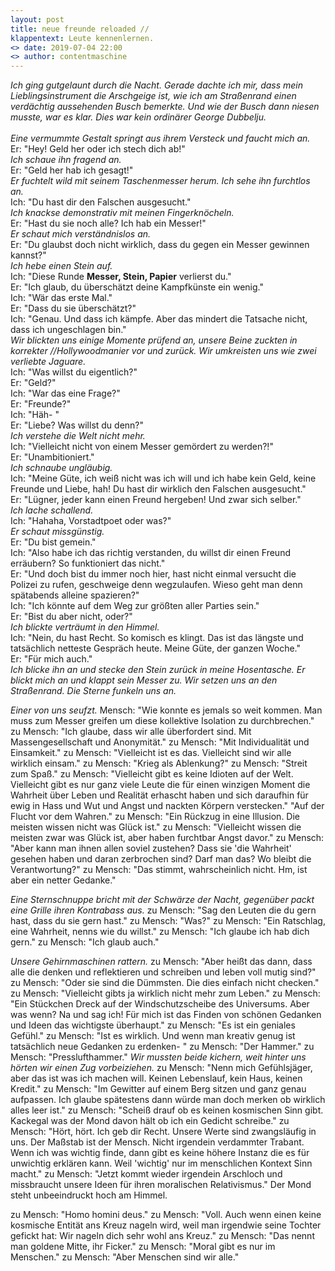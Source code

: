 ```yaml
---
layout: post
title: neue freunde reloaded //
klappentext: Leute kennenlernen.
<> date: 2019-07-04 22:00
<> author: contentmaschine
---
```


<i>Ich ging gutgelaunt durch die Nacht. Gerade dachte ich mir, dass mein Lieblingsinstrument die Arschgeige ist, wie ich am Straßenrand einen verdächtig aussehenden Busch bemerkte. Und wie der Busch dann niesen musste, war es klar. Dies war kein ordinärer George Dubbelju. <br> <br>
Eine vermummte Gestalt springt aus ihrem Versteck und faucht mich an. </i> <br>
Er: "Hey! Geld her oder ich stech dich ab!"  <br>
<i> Ich schaue ihn fragend an. </i>  <br> 
Er: "Geld her hab ich gesagt!"  <br>
<i> Er fuchtelt wild mit seinem Taschenmesser herum. Ich sehe ihn furchtlos an. </i> <br> 
Ich: "Du hast dir den Falschen ausgesucht."  <br>
<i> Ich knackse demonstrativ mit meinen Fingerknöcheln. </i> <br> 
Er: "Hast du sie noch alle? Ich hab ein Messer!"  <br>
<i> Er schaut mich verständnislos an. </i> <br> 
Er: "Du glaubst doch nicht wirklich, dass du gegen ein Messer gewinnen kannst?" <br>
<i> Ich hebe einen Stein auf. </i> <br> 
Ich: "Diese Runde <b>Messer, Stein, Papier</b> verlierst du." <br>
Er: "Ich glaub, du überschätzt deine Kampfkünste ein wenig." <br>
Ich: "Wär das erste Mal." <br>
Er: "Dass du sie überschätzt?" <br>
Ich: "Genau. Und dass ich kämpfe. Aber das mindert die Tatsache nicht, dass ich ungeschlagen bin." <br>
<i> Wir blickten uns einige Momente prüfend an, unsere Beine zuckten in korrekter //Hollywoodmanier vor und zurück. Wir umkreisten uns   wie zwei verliebte Jaguare. </i> <br> 
Ich: "Was willst du eigentlich?" <br>
Er: "Geld?" <br>
Ich: "War das eine Frage?" <br> 
Er: "Freunde?" <br>
Ich: "Häh- " <br>
Er: "Liebe? Was willst du denn?" <br>
<i> Ich verstehe die Welt nicht mehr. </i> <br> 
Ich: "Vielleicht nicht von einem Messer gemördert zu werden?!" <br>
Er: "Unambitioniert." <br>
<i> Ich schnaube ungläubig. </i> <br> 
Ich: "Meine Güte, ich weiß nicht was ich will und ich habe kein Geld, keine Freunde und Liebe, hah! Du hast dir wirklich den Falschen    ausgesucht." <br>
Er: "Lügner, jeder kann einen Freund hergeben! Und zwar sich selber." <br>
<i> Ich lache schallend. </i> <br> 
Ich: "Hahaha, Vorstadtpoet oder was?" <br>
<i> Er schaut missgünstig. </i> <br> 
Er: "Du bist gemein." <br>
Ich: "Also habe ich das richtig verstanden, du willst dir einen Freund erräubern? So funktioniert das nicht." <br>
Er: "Und doch bist du immer noch hier, hast nicht einmal versucht die Polizei zu rufen, geschweige denn wegzulaufen. Wieso geht man denn  spätabends alleine spazieren?" <br>
Ich: "Ich könnte auf dem Weg zur größten aller Parties sein." <br>
Er: "Bist du aber nicht, oder?" <br>
<i> Ich blickte verträumt in den Himmel. </i> <br> 
Ich: "Nein, du hast Recht. So komisch es klingt. Das ist das längste und tatsächlich netteste Gespräch heute. Meine Güte, der ganzen Woche." <br>
Er: "Für mich auch." <br>
<i> Ich blicke ihn an und stecke den Stein zurück in meine Hosentasche. Er blickt mich an und klappt sein Messer zu. Wir setzen uns an den Straßenrand. Die Sterne funkeln uns an. </i> <br> 

 <i> Einer von uns seufzt. </i> 
Mensch: "Wie konnte es jemals so weit kommen. Man muss zum Messer greifen um diese kollektive Isolation zu durchbrechen." 
zu Mensch: "Ich glaube, dass wir alle überfordert sind. Mit Massengesellschaft und Anonymität." 
zu Mensch: "Mit Individualität und Einsamkeit." 
zu Mensch: "Vielleicht ist es das. Vielleicht sind wir alle wirklich einsam." 
zu Mensch: "Krieg als Ablenkung?" 
zu Mensch: "Streit zum Spaß." 
zu Mensch: "Vielleicht gibt es keine Idioten auf der Welt. Vielleicht gibt es nur ganz viele Leute die für einen winzigen Moment die Wahrheit über Leben und Realität erhascht haben und sich daraufhin für ewig in Hass und Wut und Angst und nackten Körpern verstecken." 
"Auf der Flucht vor dem Wahren." 
zu Mensch: "Ein Rückzug in eine Illusion. Die meisten wissen nicht was Glück ist." 
zu Mensch: "Vielleicht wissen die meisten zwar was Glück ist, aber haben furchtbar Angst davor." 
zu Mensch: "Aber kann man ihnen allen soviel zustehen? Dass sie 'die Wahrheit' gesehen haben und daran zerbrochen sind? Darf man das? Wo bleibt die Verantwortung?" 
zu Mensch: "Das stimmt, wahrscheinlich nicht. Hm, ist aber ein netter Gedanke." 

<i> Eine Sternschnuppe bricht mit der Schwärze der Nacht, gegenüber packt eine Grille ihren Kontrabass aus. </i>
zu Mensch: "Sag den Leuten die du gern hast, dass du sie gern hast." 
zu Mensch: "Was?" 
zu Mensch: "Ein Ratschlag, eine Wahrheit, nenns wie du willst." 
zu Mensch: "Ich glaube ich hab dich gern." 
zu Mensch: "Ich glaub auch." 

<i> Unsere Gehirnmaschinen rattern. </i> 
zu Mensch: "Aber heißt das dann, dass alle die denken und reflektieren und schreiben und leben voll mutig sind?" 
zu Mensch: "Oder sie sind die Dümmsten. Die dies einfach nicht checken." 
zu Mensch: "Vielleicht gibts ja wirklich nicht mehr zum Leben." 
zu Mensch: "Ein Stückchen Dreck auf der Windschutzscheibe des Universums. Aber was wenn? Na und sag ich! Für mich ist das Finden von schönen Gedanken und Ideen das wichtigste überhaupt." 
zu Mensch: "Es ist ein geniales Gefühl." 
zu Mensch: "Ist es wirklich. Und wenn man kreativ genug ist tatsächlich neue Gedanken zu erdenken- " 
zu Mensch: "Der Hammer." 
zu Mensch: "Presslufthammer." 
<i> Wir mussten beide kichern, weit hinter uns hörten wir einen Zug vorbeiziehen. </i> 
zu Mensch: "Nenn mich Gefühlsjäger, aber das ist was ich machen will. Keinen Lebenslauf, kein Haus, keinen Kredit." 
zu Mensch: "Im Gewitter auf einem Berg sitzen und ganz genau aufpassen. Ich glaube spätestens dann würde man doch merken ob wirklich alles leer ist." 
zu Mensch: "Scheiß drauf ob es keinen kosmischen Sinn gibt. Kackegal was der Mond davon hält ob ich ein Gedicht schreibe." 
zu Mensch: "Hört, hört. Ich geb dir Recht. Unsere Werte sind zwangsläufig in uns. Der Maßstab ist der Mensch. Nicht irgendein verdammter Trabant. Wenn ich was wichtig finde, dann gibt es keine höhere Instanz die es für unwichtig erklären kann. Weil 'wichtig' nur im menschlichen Kontext Sinn macht." 
zu Mensch: "Jetzt kommt wieder irgendein Arschloch und missbraucht unsere Ideen für ihren moralischen Relativismus." 
Der Mond steht unbeeindruckt hoch am Himmel. 

zu Mensch: "Homo homini deus." 
zu Mensch: "Voll. Auch wenn einen keine kosmische Entität ans Kreuz nageln wird, weil man irgendwie seine Tochter gefickt hat: Wir nageln dich sehr wohl ans Kreuz." 
zu Mensch: "Das nennt man goldene Mitte, ihr Ficker." 
zu Mensch: "Moral gibt es nur im Menschen." 
zu Mensch: "Aber Menschen sind wir alle."
